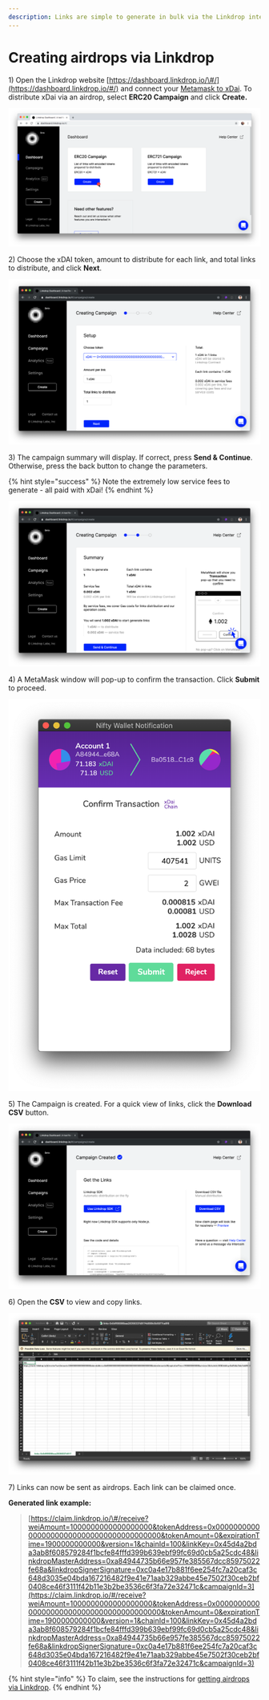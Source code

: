 ```yaml
---
description: Links are simple to generate in bulk via the Linkdrop interface
---
```


# Creating airdrops via Linkdrop

1\) Open the Linkdrop website  [https://dashboard.linkdrop.io/\#/](https://dashboard.linkdrop.io/#/) and connect your [Metamask to xDai](../../for-users/wallets/metamask/metamask-setup.md).  To distribute xDai via an airdrop, select **ERC20 Campaign** and click **Create.**

![Select ERC20 Campaign to create an xDai airdrop](../../.gitbook/assets/erc-20.png)

2\) Choose the xDAI token, amount to distribute for each link, and total links to distribute, and click **Next**.

![Enter in distribution amounts. Total will display in right column.](../../.gitbook/assets/screen-shot-2019-10-15-at-12.04.00-am.png)

3\) The campaign summary will display. If correct, press **Send & Continue**. Otherwise, press the back button to change the parameters.

{% hint style="success" %}
Note the extremely low service fees to generate - all paid with xDai!
{% endhint %}

![Campaign summary](../../.gitbook/assets/screen-shot-2019-10-15-at-12.04.06-am.png)

4\) A MetaMask window will pop-up to confirm the transaction. Click **Submit** to proceed.

![MetaMask window to confirm the transaction](../../.gitbook/assets/screen-shot-2019-10-15-at-12.04.24-am.png)

5\) The Campaign is created. For a quick view of links, click the **Download CSV** button.

![Click Download CSV for a quick view. Linkdrop SDK provides more advanced functionality ](../../.gitbook/assets/screen-shot-2019-10-15-at-12.04.38-am.png)

6\) Open the **CSV** to view and copy links.

![CSV with 1 link populated per row](../../.gitbook/assets/screen-shot-2019-10-15-at-12.04.59-am.png)

7\) Links can now be sent as airdrops. Each link can be claimed once. 

**Generated link example:**

> [https://claim.linkdrop.io/\#/receive?weiAmount=1000000000000000000&tokenAddress=0x0000000000000000000000000000000000000000&tokenAmount=0&expirationTime=1900000000000&version=1&chainId=100&linkKey=0x45d4a2bda3ab8f608579284f1bcfe84fffd399b639ebf99fc69d0cb5a25cdc48&linkdropMasterAddress=0xa84944735b66e957fe385567dcc85975022fe68a&linkdropSignerSignature=0xc0a4e17b881f6ee254fc7a20caf3c648d3035e04bda167216482f9e41e71aab329abbe45e7502f30ceb2bf0408ce46f3111f42b11e3b2be3536c6f3fa72e32471c&campaignId=3](https://claim.linkdrop.io/#/receive?weiAmount=1000000000000000000&tokenAddress=0x0000000000000000000000000000000000000000&tokenAmount=0&expirationTime=1900000000000&version=1&chainId=100&linkKey=0x45d4a2bda3ab8f608579284f1bcfe84fffd399b639ebf99fc69d0cb5a25cdc48&linkdropMasterAddress=0xa84944735b66e957fe385567dcc85975022fe68a&linkdropSignerSignature=0xc0a4e17b881f6ee254fc7a20caf3c648d3035e04bda167216482f9e41e71aab329abbe45e7502f30ceb2bf0408ce46f3111f42b11e3b2be3536c6f3fa72e32471c&campaignId=3)

{% hint style="info" %}
To claim, see the instructions for [getting airdrops via Linkdrop](../../for-users/getting-airdrops/getting-airdrops-via-linkdrop.md).
{% endhint %}

